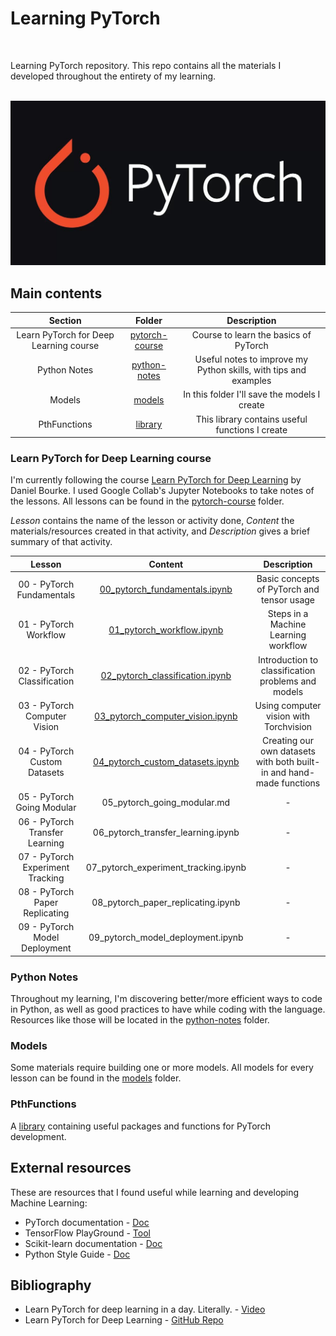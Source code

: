 # Learning PyTorch

<br>

Learning PyTorch repository. This repo contains all the materials I developed throughout the entirety of my learning.

<br>

<div align="center">
    <img src="/assets/pytorch_logo.png" alt="PyTorch logo" width=700 />
</div>

## Main contents

| **Section** | **Folder** | **Description** |
|:---:|:---:|:---:|
| Learn PyTorch for Deep Learning course | [pytorch-course](/pytorch-course/) | Course to learn the basics of PyTorch |
| Python Notes | [python-notes](/python-notes/) | Useful notes to improve my Python skills, with tips and examples |
| Models | [models](/models/) | In this folder I'll save the models I create |
| PthFunctions | [library](/library/) | This library contains useful functions I create |

### Learn PyTorch for Deep Learning course

I'm currently following the course [Learn PyTorch for Deep Learning](https://dbourke.link/pt-github) by Daniel Bourke. I used Google Collab's Jupyter Notebooks to take notes of the lessons. All lessons can be found in the [pytorch-course](/pytorch-course) folder.

*Lesson* contains the name of the lesson or activity done, *Content* the materials/resources created in that activity, and *Description* gives a brief summary of that activity.

| **Lesson** | **Content** | **Description** |
|:---:|:---:|:---:|
| 00 - PyTorch Fundamentals | [00_pytorch_fundamentals.ipynb](/pytorch-course/00_pytorch_fundamentals.ipynb) | Basic concepts of PyTorch and tensor usage |
| 01 - PyTorch Workflow | [01_pytorch_workflow.ipynb](/pytorch-course/01_pytorch_workflow.ipynb) | Steps in a Machine Learning workflow |
| 02 - PyTorch Classification | [02_pytorch_classification.ipynb](/pytorch-course/02_pytorch_classification.ipynb) | Introduction to classification problems and models |
| 03 - PyTorch Computer Vision | [03_pytorch_computer_vision.ipynb](/pytorch-course/03_pytorch_computer_vision.ipynb) | Using computer vision with Torchvision |
| 04 - PyTorch Custom Datasets | [04_pytorch_custom_datasets.ipynb](/pytorch-course/04_pytorch_custom_datasets.ipynb) | Creating our own datasets with both built-in and hand-made functions |
| 05 - PyTorch Going Modular | 05_pytorch_going_modular.md | - |
| 06 - PyTorch Transfer Learning | 06_pytorch_transfer_learning.ipynb | - |
| 07 - PyTorch Experiment Tracking | 07_pytorch_experiment_tracking.ipynb | - |
| 08 - PyTorch Paper Replicating | 08_pytorch_paper_replicating.ipynb | - |
| 09 - PyTorch Model Deployment | 09_pytorch_model_deployment.ipynb | - |

### Python Notes

Throughout my learning, I'm discovering better/more efficient ways to code in Python, as well as good practices to have while coding with the language. Resources like those will be located in the [python-notes](/python-notes/) folder.

### Models

Some materials require building one or more models. All models for every lesson can be found in the [models](/models/) folder.

### PthFunctions

A [library](/library/) containing useful packages and functions for PyTorch development.

## External resources

These are resources that I found useful while learning and developing Machine Learning:

* PyTorch documentation - [Doc](https://pytorch.org/docs/stable/index.html)
* TensorFlow PlayGround - [Tool](https://playground.tensorflow.org)
* Scikit-learn documentation - [Doc](https://scikit-learn.org/stable/modules/classes.html)
* Python Style Guide - [Doc](https://google.github.io/styleguide/pyguide.html)

## Bibliography

* Learn PyTorch for deep learning in a day. Literally. - [Video](https://youtu.be/Z_ikDlimN6A?si=WJUGxuvC1x8JhgwV)
* Learn PyTorch for Deep Learning - [GitHub Repo](https://dbourke.link/pt-github)
